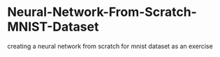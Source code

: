# Neural-Network-From-Scratch-MNIST-Dataset
creating a neural network from scratch for mnist dataset as an exercise
